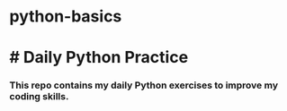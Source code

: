 # python-basics



<h1># Daily Python Practice</h1>

<h3>This repo contains my daily Python exercises to improve my coding skills.</h3>
